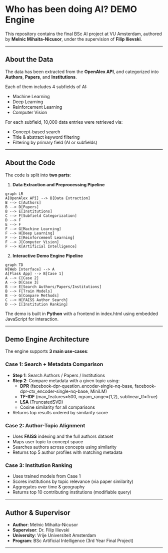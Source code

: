 # Who has been doing AI? DEMO Engine

This repository contains the final BSc AI project at VU Amsterdam, authored by **Melnic Mihaita-Nicusor**, under the supervision of **Filip Ilievski**.

---

## About the Data

The data has been extracted from the **OpenAlex API**, and categorized into **Authors**, **Papers**, and **Institutions**.

Each of them includes 4 subfields of AI:
- Machine Learning
- Deep Learning
- Reinforcement Learning
- Computer Vision

For each subfield, 10,000 data entries were retrieved via:
- Concept-based search
- Title & abstract keyword filtering
- Filtering by primary field (AI or subfields)

---

## About the Code

The code is split into **two parts**:
1. **Data Extraction and Preprocessing Pipeline**
```mermaid
graph LR
A[OpenAlex API] --> B[Data Extraction]
B --> C[Authors]
B --> D[Papers]
B --> E[Institutions]
C --> F[Subfield Categorization]
D --> F
E --> F
F --> G[Machine Learning]
F --> H[Deep Learning]
F --> I[Reinforcement Learning]
F --> J[Computer Vision]
F --> K[Artificial Intelligence]
```

2. **Interactive Demo Engine Pipeline**
```mermaid
graph TD
W[Web Interface] --> A
A[Flask App] --> B[Case 1]
A --> C[Case 2]
A --> D[Case 3]
B --> E[Search Authors/Papers/Institutions]
B --> F[Train Models]
B --> G[Compare Methods]
C --> H[FAISS Author Search]
D --> I[Institution Ranking]
```
The demo is built in **Python** with a frontend in index.html using embedded JavaScript for interaction.

---

## Demo Engine Architecture

The engine supports **3 main use-cases**:

### Case 1: Search + Metadata Comparison
- **Step 1**: Search Authors / Papers / Institutions
- **Step 2**: Compare metadata with a given topic using:
  - **DPR** (facebook-dpr-question_encoder-single-nq-base, facebook-dpr-ctx_encoder-single-nq-base, MiniLM)
  - **TF-IDF** (max_features=500, ngram_range=(1,2), sublinear_tf=True)
  - **LSA** (TruncatedSVD)
  - Cosine similarity for all comparisons
- Returns top results ordered by similarity score

### Case 2: Author-Topic Alignment
- Uses **FAISS** indexing and the full authors dataset
- Maps user topic to concept space
- Searches authors across concepts using similarity
- Returns top 5 author profiles with matching metadata

### Case 3: Institution Ranking
- Uses trained models from Case 1
- Scores institutions by topic relevance (via paper similarity)
- Aggregates over time & geography
- Returns top 10 contributing institutions (modifiable query)

---

## Author & Supervisor

- **Author**: Melnic Mihaita-Nicusor  
- **Supervisor**: Dr. Filip Ilievski  
- **University**: Vrije Universiteit Amsterdam  
- **Program**: BSc Artificial Intelligence (3rd Year Final Project)

--- 
